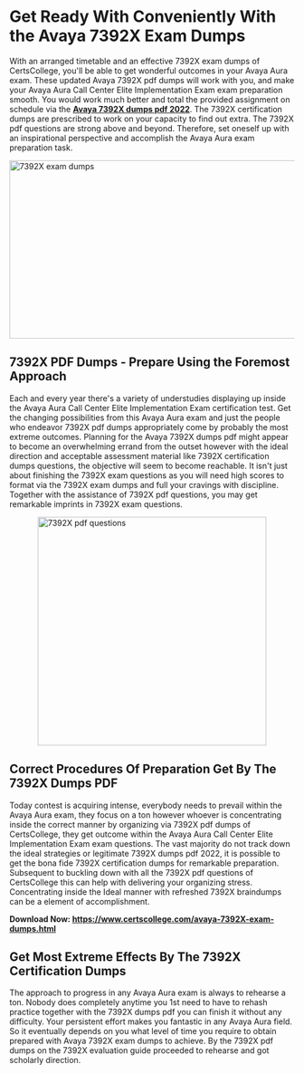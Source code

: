 <h1><strong>Get Ready With Conveniently With the Avaya 7392X Exam Dumps&nbsp;</strong></h1>
<p><span style="font-weight: 400;">With an arranged timetable and an effective  7392X exam dumps of CertsCollege, you'll be able to get wonderful outcomes in your Avaya Aura exam. These updated Avaya 7392X pdf dumps will work with you, and make your Avaya Aura Call Center Elite Implementation Exam exam preparation smooth. You would work much better and total the provided assignment on schedule via the <strong><a href="https://www.certscollege.com/avaya-7392X-exam-dumps.html">Avaya 7392X dumps pdf 2022</a></strong>. The 7392X certification dumps are prescribed to work on your capacity to find out extra. The  7392X pdf questions are strong above and beyond. Therefore, set oneself up with an inspirational perspective and accomplish the Avaya Aura exam preparation task.&nbsp;</span></p>
<p><span style="font-weight: 400;"><img style="display: block; margin-left: auto; margin-right: auto;" src="https://i.ibb.co/CPDK3ps/Yellow-and-Blue-Initiative-Blog-Banner.png" alt="7392X exam dumps" width="559" height="315" /></span></p>
<h2><strong>7392X PDF Dumps - Prepare Using the Foremost Approach</strong></h2>
<p><span style="font-weight: 400;">Each and every year there's a variety of understudies displaying up inside the Avaya Aura Call Center Elite Implementation Exam certification test. Get the changing possibilities from this Avaya Aura exam and just the people who endeavor 7392X pdf dumps appropriately come by probably the most extreme outcomes. Planning for the Avaya 7392X dumps pdf might appear to become an overwhelming errand from the outset however with the ideal direction and acceptable assessment material like 7392X certification dumps questions, the objective will seem to become reachable. It isn't just about finishing the 7392X exam questions as you will need high scores to format via the 7392X exam dumps and full your cravings with discipline. Together with the assistance of 7392X pdf questions, you may get remarkable imprints in 7392X exam questions.</span></p>
<p><span style="font-weight: 400;"><a href="https://tinyurl.com/y7jjxasd"><img style="display: block; margin-left: auto; margin-right: auto;" src="https://i.ibb.co/9tMrhdY/Teacher-Appreciation-Invitation.png" alt="7392X pdf questions " width="404" height="404" /></a></span></p>
<h2><strong>Correct Procedures Of Preparation Get By The 7392X Dumps PDF</strong></h2>
<p><span style="font-weight: 400;">Today contest is acquiring intense, everybody needs to prevail within the Avaya Aura exam, they focus on a ton however whoever is concentrating inside the correct manner by organizing via 7392X pdf dumps of CertsCollege, they get outcome within the Avaya Aura Call Center Elite Implementation Exam exam questions. The vast majority do not track down the ideal strategies or legitimate 7392X dumps pdf 2022, it is possible to get the bona fide 7392X certification dumps for remarkable preparation. Subsequent to buckling down with all the  7392X pdf questions of CertsCollege this can help with delivering your organizing stress. Concentrating inside the Ideal manner with refreshed 7392X braindumps can be a element of accomplishment.</span></p>
<p><span style="font-weight: 400;"><strong>Download Now: <a href="https://www.certscollege.com/avaya-7392X-exam-dumps.html">https://www.certscollege.com/avaya-7392X-exam-dumps.html</a></strong></span></p>
<h2><strong>Get Most Extreme Effects By The 7392X Certification Dumps</strong></h2>
<p><span style="font-weight: 400;">The approach to progress in any Avaya Aura exam is always to rehearse a ton. Nobody does completely anytime you 1st need to have to rehash practice together with the 7392X dumps pdf you can finish it without any difficulty. Your persistent effort makes you fantastic in any Avaya Aura field. So it eventually depends on you what level of time you require to obtain prepared with Avaya 7392X exam dumps to achieve. By the 7392X pdf dumps on the 7392X evaluation guide proceeded to rehearse and got scholarly direction.</span></p>
